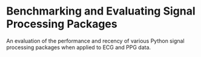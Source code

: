# Benchmarking and Evaluating Signal Processing Packages
An evaluation of the performance and recency of various Python signal processing packages when applied to ECG and PPG data.
